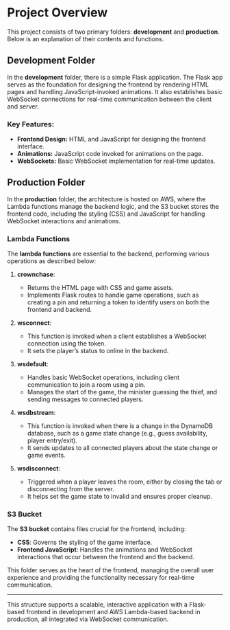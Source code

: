 # Project Overview

This project consists of two primary folders: **development** and **production**. Below is an explanation of their contents and functions.

## Development Folder

In the **development** folder, there is a simple Flask application. The Flask app serves as the foundation for designing the frontend by rendering HTML pages and handling JavaScript-invoked animations. It also establishes basic WebSocket connections for real-time communication between the client and server.

### Key Features:
- **Frontend Design:** HTML and JavaScript for designing the frontend interface.
- **Animations:** JavaScript code invoked for animations on the page.
- **WebSockets:** Basic WebSocket implementation for real-time updates.

## Production Folder

In the **production** folder, the architecture is hosted on AWS, where the Lambda functions manage the backend logic, and the S3 bucket stores the frontend code, including the styling (CSS) and JavaScript for handling WebSocket interactions and animations.

### Lambda Functions
The **lambda functions** are essential to the backend, performing various operations as described below:

1. **crownchase**:
   - Returns the HTML page with CSS and game assets.
   - Implements Flask routes to handle game operations, such as creating a pin and returning a token to identify users on both the frontend and backend.

2. **wsconnect**:
   - This function is invoked when a client establishes a WebSocket connection using the token.
   - It sets the player’s status to online in the backend.

3. **wsdefault**:
   - Handles basic WebSocket operations, including client communication to join a room using a pin.
   - Manages the start of the game, the minister guessing the thief, and sending messages to connected players.

4. **wsdbstream**:
   - This function is invoked when there is a change in the DynamoDB database, such as a game state change (e.g., guess availability, player entry/exit).
   - It sends updates to all connected players about the state change or game events.

5. **wsdisconnect**:
   - Triggered when a player leaves the room, either by closing the tab or disconnecting from the server.
   - It helps set the game state to invalid and ensures proper cleanup.

### S3 Bucket

The **S3 bucket** contains files crucial for the frontend, including:
- **CSS**: Governs the styling of the game interface.
- **Frontend JavaScript**: Handles the animations and WebSocket interactions that occur between the frontend and the backend.

This folder serves as the heart of the frontend, managing the overall user experience and providing the functionality necessary for real-time communication.

---

This structure supports a scalable, interactive application with a Flask-based frontend in development and AWS Lambda-based backend in production, all integrated via WebSocket communication.
